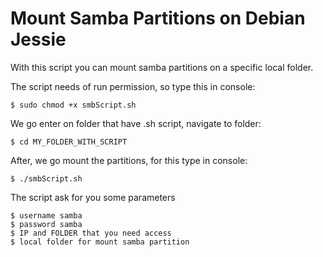 # Mount Samba Partitions on Debian Jessie
With this script you can mount samba partitions on a specific local folder.

The script needs of run permission, so type this in console:

    $ sudo chmod +x smbScript.sh

We go enter on folder that have .sh script, navigate to folder:

    $ cd MY_FOLDER_WITH_SCRIPT
    
After, we go mount the partitions, for this type in console:    
    
    $ ./smbScript.sh
    
The script ask for you some parameters

    $ username samba
    $ password samba
    $ IP and FOLDER that you need access
    $ local folder for mount samba partition
